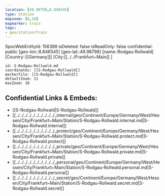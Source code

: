 ```yaml
---
location: [49.98798,8.846545]
type: Station 
mapzoom: [8,18] 
mapmarker: train 
tags:
- geo/station/train
---
```

SpocWebEntityId: 156389
isDeleted: false
isReadOnly: false
confidential: public
[geo-lon::8.846545]
[geo-lat::49.98798]
[name::Rodgau-Rollwald]
[Country::[[Germany]]]
[City:[[../../Frankfurt~Main]] ]


```leaflet
id: S-Rodgau-Rollwald.md
coordinates: [[S-Rodgau-Rollwald]]
markerFile: [[S-Rodgau-Rollwald]]
defaultZoom: 11 
maxZoom: 18
```


## Confidential Links & Embeds: 
- [[S-Rodgau-Rollwald|S-Rodgau-Rollwald]] 
- [[../../../../../../../../../../_internal/geo/Continent/Europe/Germany/West/Hessen/City/Frankfurt~Main/Station/S-Rodgau-Rollwald.internal.md|S-Rodgau-Rollwald.internal]] 
- [[../../../../../../../../../../_protect/geo/Continent/Europe/Germany/West/Hessen/City/Frankfurt~Main/Station/S-Rodgau-Rollwald.protect.md|S-Rodgau-Rollwald.protect]] 
- [[../../../../../../../../../../_private/geo/Continent/Europe/Germany/West/Hessen/City/Frankfurt~Main/Station/S-Rodgau-Rollwald.private.md|S-Rodgau-Rollwald.private]] 
- [[../../../../../../../../../../_personal/geo/Continent/Europe/Germany/West/Hessen/City/Frankfurt~Main/Station/S-Rodgau-Rollwald.personal.md|S-Rodgau-Rollwald.personal]] 
- [[../../../../../../../../../../_secret/geo/Continent/Europe/Germany/West/Hessen/City/Frankfurt~Main/Station/S-Rodgau-Rollwald.secret.md|S-Rodgau-Rollwald.secret]] 
